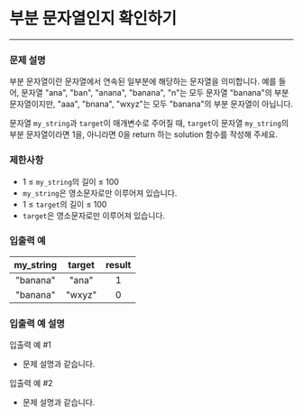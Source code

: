 # 부분 문자열인지 확인하기
***

### 문제 설명
부분 문자열이란 문자열에서 연속된 일부분에 해당하는 문자열을 의미합니다. 예를 들어, 문자열 "ana", "ban", "anana", "banana", "n"는 모두 문자열 "banana"의 부분 문자열이지만, "aaa", "bnana", "wxyz"는 모두 "banana"의 부분 문자열이 아닙니다.

문자열 `my_string`과 `target`이 매개변수로 주어질 때, `target`이 문자열 `my_string`의 부분 문자열이라면 1을, 아니라면 0을 return 하는 solution 함수를 작성해 주세요.
### 제한사항
- 1 ≤ `my_string`의 길이 ≤ 100
- `my_string`은 영소문자로만 이루어져 있습니다.
- 1 ≤ `target`의 길이 ≤ 100
- `target`은 영소문자로만 이루어져 있습니다.
### 입출력 예
my_string	| target |	result
:--:|:------:|:--:
"banana"	| "ana"  |	1
"banana"	| "wxyz" |	0
### 입출력 예 설명
입출력 예 #1
- 문제 설명과 같습니다.

입출력 예 #2
- 문제 설명과 같습니다.